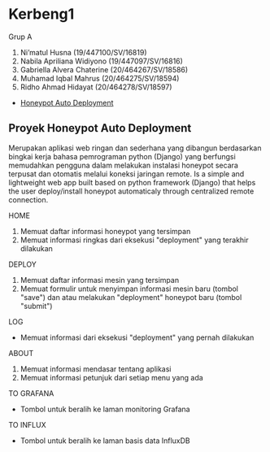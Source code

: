 # Kerbeng1
Grup A

1. Ni’matul Husna 			(19/447100/SV/16819)
2. Nabila Apriliana Widiyono	(19/447097/SV/16816)
3. Gabriella Alvera Chaterine 	(20/464267/SV/18586)
4. Muhamad Iqbal Mahrus		(20/464275/SV/18594)
5. Ridho Ahmad Hidayat 		(20/464278/SV/18597)

* [Honeypot Auto Deployment](http://10.33.102.247:8000/)

## Proyek Honeypot Auto Deployment
Merupakan aplikasi web ringan dan sederhana yang dibangun berdasarkan bingkai kerja bahasa pemrograman python (Django) yang berfungsi memudahkan pengguna dalam melakukan instalasi honeypot secara terpusat dan otomatis melalui koneksi jaringan remote. Is a simple and lightweight web app built based on python framework (Django) that helps the user deploy/install honeypot automaticaly through centralized remote connection.

HOME

1. Memuat daftar informasi honeypot yang tersimpan
2. Memuat informasi ringkas dari eksekusi "deployment" yang terakhir dilakukan

DEPLOY

1. Memuat daftar informasi mesin yang tersimpan
2. Memuat formulir untuk menyimpan informasi mesin baru (tombol "save") dan atau melakukan "deployment" honeypot baru (tombol "submit")

LOG

- Memuat informasi dari eksekusi "deployment" yang pernah dilakukan

ABOUT

1. Memuat informasi mendasar tentang aplikasi
2. Memuat informasi petunjuk dari setiap menu yang ada

TO GRAFANA

- Tombol untuk beralih ke laman monitoring Grafana

TO INFLUX

- Tombol untuk beralih ke laman basis data InfluxDB
